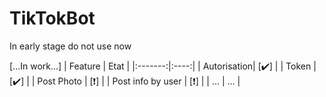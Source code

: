# TikTokBot
In early stage do not use now

[...In work...]
| Feature | Etat |
|:-------:|:----:|
| Autorisation| [✔️] |
| Token | [✔️] |
| Post Photo | [❗] |
| Post info by user | [❗] |
| ... | ... |

